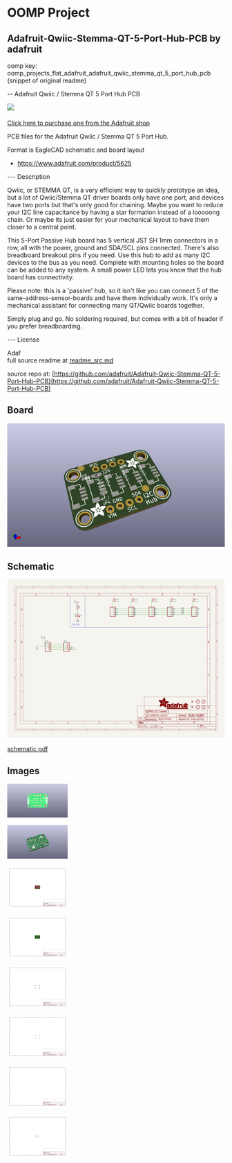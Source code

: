 # OOMP Project  
## Adafruit-Qwiic-Stemma-QT-5-Port-Hub-PCB  by adafruit  
  
oomp key: oomp_projects_flat_adafruit_adafruit_qwiic_stemma_qt_5_port_hub_pcb  
(snippet of original readme)  
  
-- Adafruit Qwiic / Stemma QT 5 Port Hub PCB  
  
<a href="http://www.adafruit.com/products/5625"><img src="assets/5625-03.jpg?raw=true" width="500px"><br/>  
Click here to purchase one from the Adafruit shop</a>  
  
PCB files for the Adafruit Qwiic / Stemma QT 5 Port Hub.   
  
Format is EagleCAD schematic and board layout  
* https://www.adafruit.com/product/5625  
  
--- Description  
  
Qwiic, or STEMMA QT, is a very efficient way to quickly prototype an idea, but a lot of Qwiic/Stemma QT driver boards only have one port, and devices have two ports but that's only good for chaining. Maybe you want to reduce your I2C line capacitance by having a star formation instead of a looooong chain. Or maybe its just easier for your mechanical layout to have them closer to a central point.   
  
This 5-Port Passive Hub board has 5 vertical JST SH 1mm connectors in a row, all with the power, ground and SDA/SCL pins connected. There's also breadboard breakout pins if you need. Use this hub to add as many I2C devices to the bus as you need. Complete with mounting holes so the board can be added to any system. A small power LED lets you know that the hub board has connectivity.  
  
Please note: this is a 'passive' hub, so it isn't like you can connect 5 of the same-address-sensor-boards and have them individually work. It's only a mechanical assistant for connecting many QT/Qwiic boards together.  
  
Simply plug and go. No soldering required, but comes with a bit of header if you prefer breadboarding.  
  
--- License  
  
Adaf  
  full source readme at [readme_src.md](readme_src.md)  
  
source repo at: [https://github.com/adafruit/Adafruit-Qwiic-Stemma-QT-5-Port-Hub-PCB](https://github.com/adafruit/Adafruit-Qwiic-Stemma-QT-5-Port-Hub-PCB)  
## Board  
  
[![working_3d.png](working_3d_600.png)](working_3d.png)  
## Schematic  
  
[![working_schematic.png](working_schematic_600.png)](working_schematic.png)  
  
[schematic pdf](working_schematic.pdf)  
## Images  
  
[![working_3D_bottom.png](working_3D_bottom_140.png)](working_3D_bottom.png)  
  
[![working_3D_top.png](working_3D_top_140.png)](working_3D_top.png)  
  
[![working_assembly_page_01.png](working_assembly_page_01_140.png)](working_assembly_page_01.png)  
  
[![working_assembly_page_02.png](working_assembly_page_02_140.png)](working_assembly_page_02.png)  
  
[![working_assembly_page_03.png](working_assembly_page_03_140.png)](working_assembly_page_03.png)  
  
[![working_assembly_page_04.png](working_assembly_page_04_140.png)](working_assembly_page_04.png)  
  
[![working_assembly_page_05.png](working_assembly_page_05_140.png)](working_assembly_page_05.png)  
  
[![working_assembly_page_06.png](working_assembly_page_06_140.png)](working_assembly_page_06.png)  

